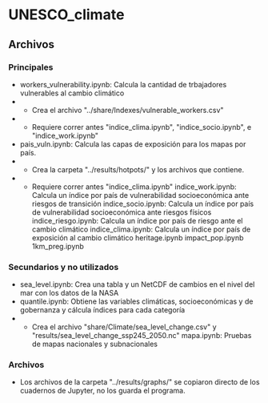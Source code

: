 # UNESCO_climate

## Archivos

### Principales
- workers_vulnerability.ipynb: Calcula la cantidad de trbajadores vulnerables al cambio climático
- - Crea el archivo "../share/Indexes/vulnerable_workers.csv"
- - Requiere correr antes "indice_clima.ipynb", "indice_socio.ipynb", e "indice_work.ipynb"
- pais_vuln.ipynb: Calcula las capas de exposición para los mapas por país.
- - Crea la carpeta "../results/hotpots/" y los archivos que contiene.
- - Requiere correr antes "indice_clima.ipynb"
indice_work.ipynb: Calcula un índice por país de vulnerabilidad
socioeconómica ante riesgos de transición
indice_socio.ipynb: Calcula un índice por país de vulnerabilidad socioeconómica ante riesgos físicos
indice_riesgo.ipynb: Calcula un índice por país de riesgo ante el cambio climático
indice_clima.ipynb: Calcula un índice por país de exposición al cambio climático 
heritage.ipynb
impact_pop.ipynb
1km_preg.ipynb

### Secundarios y no utilizados
- sea_level.ipynb: Crea una tabla y un NetCDF de cambios en el nivel del mar con los datos de la NASA
- quantile.ipynb: Obtiene las variables climáticas, socioeconómicas y de gobernanza y cálcula índices para cada categoría
- - Crea el archivo "share/Climate/sea_level_change.csv" y "results/sea_level_change_ssp245_2050.nc"
mapa.ipynb: Pruebas de mapas nacionales y subnacionales

### Archivos
- Los archivos de la carpeta "../results/graphs/" se copiaron directo de los cuadernos de Jupyter, no los guarda el programa.